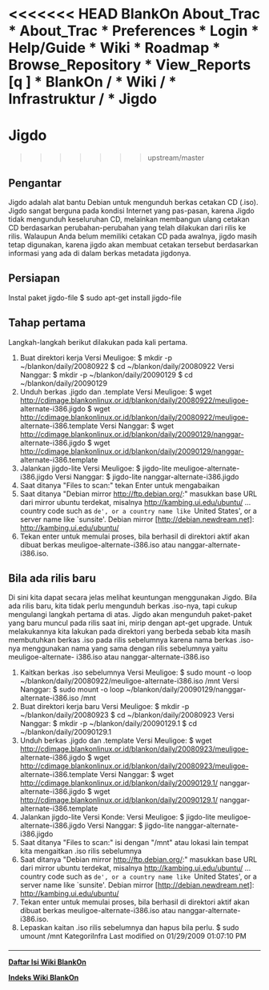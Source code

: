 <<<<<<< HEAD
   BlankOn
 About_Trac
    * About_Trac
    * Preferences
    * Login
    * Help/Guide
    * Wiki
    * Roadmap
    * Browse_Repository
    * View_Reports
[q                 ]
    * BlankOn  /
    * Wiki  /
    * Infrastruktur  /
    * Jigdo
=======
# Jigdo
>>>>>>> upstream/master
## Pengantar
​Jigdo adalah alat bantu Debian untuk mengunduh berkas cetakan CD (.iso). Jigdo
sangat berguna pada kondisi Internet yang pas-pasan, karena Jigdo tidak
mengunduh keseluruhan CD, melainkan membangun ulang cetakan CD berdasarkan
perubahan-perubahan yang telah dilakukan dari rilis ke rilis. Walaupun Anda
belum memiliki cetakan CD pada awalnya, jigdo masih tetap digunakan, karena
jigdo akan membuat cetakan tersebut berdasarkan informasi yang ada di dalam
berkas metadata jigdonya.
## Persiapan
Instal paket jigdo-file
$ sudo apt-get install jigdo-file
## Tahap pertama
Langkah-langkah berikut dilakukan pada kali pertama.
   1. Buat direktori kerja
      Versi Meuligoe:
      $ mkdir -p ~/blankon/daily/20080922
      $ cd ~/blankon/daily/20080922
      Versi Nanggar:
      $ mkdir -p ~/blankon/daily/20090129
      $ cd ~/blankon/daily/20090129
   2. Unduh berkas .jigdo dan .template
      Versi Meuligoe:
      $ wget http://cdimage.blankonlinux.or.id/blankon/daily/20080922/meuligoe-
      alternate-i386.jigdo
      $ wget http://cdimage.blankonlinux.or.id/blankon/daily/20080922/meuligoe-
      alternate-i386.template
      Versi Nanggar:
      $ wget http://cdimage.blankonlinux.or.id/blankon/daily/20090129/nanggar-
      alternate-i386.jigdo
      $ wget http://cdimage.blankonlinux.or.id/blankon/daily/20090129/nanggar-
      alternate-i386.template
   3. Jalankan jigdo-lite
Versi Meuligoe:
$ jigdo-lite meuligoe-alternate-i386.jigdo
Versi Nanggar:
$ jigdo-lite nanggar-alternate-i386.jigdo
   1. Saat ditanya "Files to scan:" tekan Enter untuk mengabaikan
   2. Saat ditanya "Debian mirror ​http://ftp.debian.org/:" masukkan base URL
      dari mirror ubuntu terdekat, misalnya http://kambing.ui.edu/ubuntu/
      ...
      country code such as `de', or a country name like `United
      States', or a server name like `sunsite'.
      Debian mirror [http://debian.newdream.net]: http://kambing.ui.edu/ubuntu/
   3. Tekan enter untuk memulai proses, bila berhasil di direktori aktif akan
      dibuat berkas meuligoe-alternate-i386.iso atau nanggar-alternate-
      i386.iso.
## Bila ada rilis baru
Di sini kita dapat secara jelas melihat keuntungan menggunakan Jigdo. Bila ada
rilis baru, kita tidak perlu mengunduh berkas .iso-nya, tapi cukup mengulangi
langkah pertama di atas. Jigdo akan mengunduh paket-paket yang baru muncul pada
rilis saat ini, mirip dengan apt-get upgrade.
Untuk melakukannya kita lakukan pada direktori yang berbeda sebab kita masih
membutuhkan berkas .iso pada rilis sebelumnya karena nama berkas .iso-nya
menggunakan nama yang sama dengan rilis sebelumnya yaitu meuligoe-alternate-
i386.iso atau nanggar-alternate-i386.iso
   1. Kaitkan berkas .iso sebelumnya
      Versi Meuligoe:
      $ sudo mount -o loop ~/blankon/daily/20080922/meuligoe-alternate-i386.iso
      /mnt
      Versi Nanggar:
      $ sudo mount -o loop ~/blankon/daily/20090129/nanggar-alternate-i386.iso
      /mnt
   2. Buat direktori kerja baru
      Versi Meuligoe:
      $ mkdir -p ~/blankon/daily/20080923
      $ cd ~/blankon/daily/20080923
      Versi Nanggar:
      $ mkdir -p ~/blankon/daily/20090129.1
      $ cd ~/blankon/daily/20090129.1
   3. Unduh berkas .jigdo dan .template
      Versi Meuligoe:
      $ wget http://cdimage.blankonlinux.or.id/blankon/daily/20080923/meuligoe-
      alternate-i386.jigdo
      $ wget http://cdimage.blankonlinux.or.id/blankon/daily/20080923/meuligoe-
      alternate-i386.template
      Versi Nanggar:
      $ wget http://cdimage.blankonlinux.or.id/blankon/daily/20090129.1/
      nanggar-alternate-i386.jigdo
      $ wget http://cdimage.blankonlinux.or.id/blankon/daily/20090129.1/
      nanggar-alternate-i386.template
   4. Jalankan jigdo-lite
      Versi Konde:
      Versi Meuligoe:
      $ jigdo-lite meuligoe-alternate-i386.jigdo
      Versi Nanggar:
      $ jigdo-lite nanggar-alternate-i386.jigdo
   5. Saat ditanya "Files to scan:" isi dengan "/mnt" atau lokasi lain tempat
      kita mengaitkan .iso rilis sebelumnya
   6. Saat ditanya "Debian mirror ​http://ftp.debian.org/:" masukkan base URL
      dari mirror ubuntu terdekat, misalnya http://kambing.ui.edu/ubuntu/
      ...
      country code such as `de', or a country name like `United
      States', or a server name like `sunsite'.
      Debian mirror [http://debian.newdream.net]: http://kambing.ui.edu/ubuntu/
   7. Tekan enter untuk memulai proses, bila berhasil di direktori aktif akan
      dibuat berkas meuligoe-alternate-i386.iso atau nanggar-alternate-
      i386.iso.
   8. Lepaskan kaitan .iso rilis sebelumnya dan hapus bila perlu.
      $ sudo umount /mnt
KategoriInfra
Last modified on 01/29/2009 01:07:10 PM
#### 
    
 
 
 
 
 
---
[**Daftar Isi Wiki BlankOn**](/wiki/DaftarIsi/index.html)
 
[**Indeks Wiki BlankOn**](/wiki/Indeks.html)

